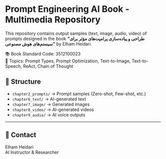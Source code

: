 # Prompt Engineering AI Book - Multimedia Repository

This repository contains output samples (text, image, audio, video) of prompts designed in the book **“طراحی و پیاده‌سازی پرامپت‌های مؤثر برای سیستم‌های هوش مصنوعی”** by Elham Heidari.

📚 Book Standard Code: 3512100023  
🧠 Topics: Prompt Types, Prompt Optimization, Text-to-Image, Text-to-Speech, ReAct, Chain of Thought

## 🔗 Structure

- `chapter2_prompts/` → Prompt samples (Zero-shot, Few-shot, etc.)
- `chapter6_text/` → AI-generated text
- `chapter7_image/` → Generated images
- `chapter8_video/` → AI-generated videos
- `chapter9_audio/` → AI voice outputs

---

## 🧭 Contact
Elham Heidari  
AI Instructor & Researcher  

